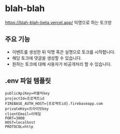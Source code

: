 # blah-blah
https://blah-blah-beta.vercel.app/
익명으로 하는 토크방

## 주요 기능

- 이벤트를 생성한 뒤 익명 혹은 실명으로 토크를 시작합니다.
- 해당 토크에 댓글을 생성할 수 있습니다.
- 원하는 토크에 대해 사용자가 비공개처리 할 수 있습니다.


## .env 파일 템플릿

```
publicApiKey=퍼블릭key
projectId=프로젝트id
FIREBASE_AUTH_HOST={프로젝트id}.firebaseapp.com
privateKey=프라이빗key
clientEmail=이메일
PORT=3000
HOST=localhost
PROTOCOL=http
```
